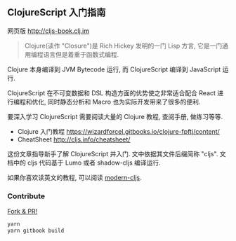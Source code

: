 
ClojureScript 入门指南
----

网页版 http://cljs-book.clj.im

> Clojure(读作 "Closure")是 Rich Hickey 发明的一门 Lisp 方言, 它是一门通用编程语言但是着重于函数式编程.

Clojure 本身编译到 JVM Bytecode 运行, 而 ClojureScript 编译到 JavaScript 运行.

ClojureScript 在不可变数据和 DSL 构造方面的优势使之非常适合配合 React 进行编程和优化, 同时静态分析和 Macro 也为实际开发带来了很多的便利.

要深入学习 ClojureScript 需要阅读大量的 Clojure 教程, 查阅手册, 做练习等等.

* Clojure 入门教程 https://wizardforcel.gitbooks.io/clojure-fpftj/content/
* CheatSheet http://cljs.info/cheatsheet/

这份文章指导新手了解 ClojureScript 并入门. 文中依据其文件后缀简称 "cljs". 文档中的 cljs 代码基于 Lumo 或者 shadow-cljs 编译运行.

如果你喜欢读英文的教程, 可以阅读 [modern-cljs](https://github.com/magomimmo/modern-cljs#introduction).

### Contribute

[Fork & PR!](https://github.com/clojure-china/cljs-book)

```bash
yarn
yarn gitbook build
```
